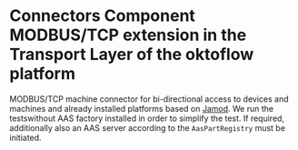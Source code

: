 # Connectors Component MODBUS/TCP extension in the Transport Layer of the oktoflow platform

MODBUS/TCP machine connector for bi-directional access to devices and machines and already installed platforms based on [Jamod](https://jamod.sourceforge.net/). We run the testswithout AAS factory installed in order to simplify 
the test. If required, additionally also an AAS server according to the ``AasPartRegistry`` must be initiated.
